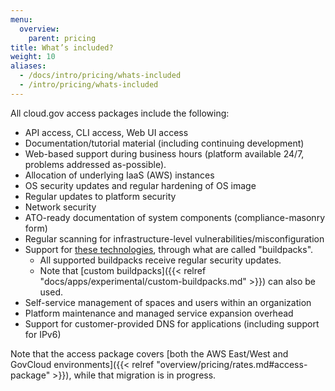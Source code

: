 ```yaml
---
menu:
  overview:
    parent: pricing
title: What’s included?
weight: 10
aliases:
  - /docs/intro/pricing/whats-included
  - /intro/pricing/whats-included
---
```


All cloud.gov access packages include the following:

- API access, CLI access, Web UI access
- Documentation/tutorial material (including continuing development)
- Web-based support during business hours (platform available 24/7, problems addressed as-possible).
- Allocation of underlying IaaS (AWS) instances
- OS security updates and regular hardening of OS image
- Regular updates to platform security
- Network security
- ATO-ready documentation of system components (compliance-masonry form)
- Regular scanning for infrastructure-level vulnerabilities/misconfiguration
- Support for [these technologies](http://docs.cloudfoundry.org/buildpacks/#system-buildpacks), through what are called "buildpacks".
    - All supported buildpacks receive regular security updates.
    - Note that [custom buildpacks]({{< relref "docs/apps/experimental/custom-buildpacks.md" >}}) can also be used.
- Self-service management of spaces and users within an organization
- Platform maintenance and managed service expansion overhead
- Support for customer-provided DNS for applications (including support for IPv6)

Note that the access package covers [both the AWS East/West and GovCloud environments]({{< relref "overview/pricing/rates.md#access-package" >}}), while that migration is in progress.

<!--
TODO
- TCO statement (red/not-included stuff)
-->
